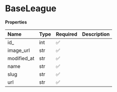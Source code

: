 # BaseLeague

**Properties**

| Name        | Type | Required | Description |
| :---------- | :--- | :------- | :---------- |
| id\_        | int  | ✅       |             |
| image_url   | str  | ✅       |             |
| modified_at | str  | ✅       |             |
| name        | str  | ✅       |             |
| slug        | str  | ✅       |             |
| url         | str  | ✅       |             |
